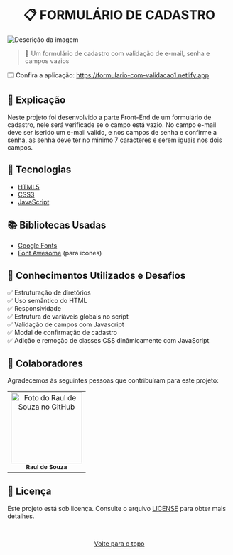 <h1 align="center">📋 FORMULÁRIO DE CADASTRO</h1>

<img src="https://www.acheicampos.com.br/uploads/advertiser/default_anunciante_thumbnail.png" alt="Descrição da imagem">

> 🔎 Um formulário de cadastro com validação de e-mail, senha e campos vazios

🗔 Confira a aplicação: https://formulario-com-validacao1.netlify.app <br>

## 📄 Explicação

Neste projeto foi desenvolvido a parte Front-End de um formulário de cadastro, nele será verificade se o campo está vazio. No campo e-mail deve ser iserido um e-mail valido, e nos campos de senha e confirme a senha, as senha deve ter no minimo 7 caracteres e serem iguais nos dois campos.

## 🚀 Tecnologias

- [HTML5](https://pt.wikipedia.org/wiki/HTML5)
- [CSS3](https://developer.mozilla.org/pt-BR/docs/Web/CSS)
- [JavaScript](https://developer.mozilla.org/pt-BR/docs/Web/JavaScript)

## 📚 Bibliotecas Usadas

- [Google Fonts](https://fonts.google.com/)
- [Font Awesome](https://fontawesome.com/) (para icones)

## 📔 Conhecimentos Utilizados e Desafios

✅ Estruturação de diretórios\
✅ Uso semântico do HTML\
✅ Responsividade\
✅ Estrutura de variáveis globais no script\
✅ Validação de campos com Javascript\
✅ Modal de confirmação de cadastro\
✅ Adição e remoção de classes CSS dinâmicamente com JavaScript

## 🤝 Colaboradores

Agradecemos às seguintes pessoas que contribuíram para este projeto:

<table>
  <tr>
    <td align="center">
      <a href="#">
        <img src="https://github.com/r4ulzito.png" width="160px;" alt="Foto do Raul de Souza no GitHub"/><br>
        <sub>
          <b>Raul de Souza</b>
        </sub>
      </a>
    </td>
  </tr>
</table>

## 📝 Licença

Este projeto está sob licença. Consulte o arquivo [LICENSE](LICENSE.md) para obter mais detalhes.

&#xa0;

<div align="center">
  <a href="#top">Volte para o topo</a>
</div>
